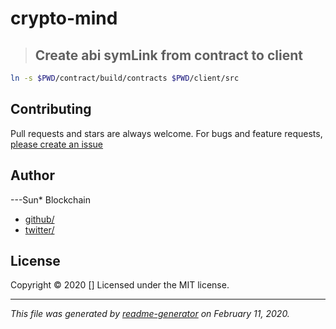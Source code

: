 # crypto-mind

> ## Create abi symLink from contract to client

```sh
ln -s $PWD/contract/build/contracts $PWD/client/src
```

## Contributing

Pull requests and stars are always welcome. For bugs and feature requests, [please create an issue](https://github.com/sun-blockchain/crypto-mind/issues)

## Author

---Sun\* Blockchain

- [github/](https://github.com/)
- [twitter/](http://twitter.com/)

## License

Copyright © 2020 []
Licensed under the MIT license.

---

_This file was generated by [readme-generator](https://github.com/jonschlinkert/readme-generator) on February 11, 2020._
